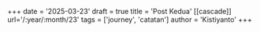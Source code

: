 +++
date = '2025-03-23'
draft = true
title = 'Post Kedua'
[[cascade]]
	url='/:year/:month/23'
tags = ['journey', 'catatan']
author = 'Kistiyanto'
+++


